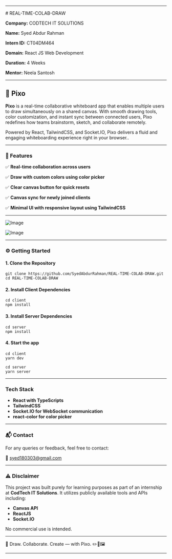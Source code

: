 

---

﻿# REAL-TIME-COLAB-DRAW

**Company:** CODTECH IT SOLUTIONS

**Name:** Syed Abdur Rahman

**Intern ID:** CT04DM464

**Domain:** React JS Web Development

**Duration:** 4 Weeks

**Mentor:** Neela Santosh

---

## 🎨 Pixo

**Pixo** is a real-time collaborative whiteboard app that enables multiple users to draw simultaneously on a shared canvas. With smooth drawing tools, color customization, and instant sync between connected users, Pixo redefines how teams brainstorm, sketch, and collaborate remotely.

Powered by React, TailwindCSS, and Socket.IO, Pixo delivers a fluid and engaging whiteboarding experience right in your browser..

---

### 🌟 Features

✅ **Real-time collaboration across users**

✅ **Draw with custom colors using color picker**

✅ **Clear canvas button for quick resets**

✅ **Canvas sync for newly joined clients**

✅ **Minimal UI with responsive layout using TailwindCSS**

---

![Image](https://github.com/user-attachments/assets/6d5da8e7-ae4a-4d23-a9e3-41a0f5ff3674)

![Image](https://github.com/user-attachments/assets/64dda092-d71f-4d54-9da4-80e6f9512572)

---

### ⚙️ Getting Started



#### 1. Clone the Repository
```
git clone https://github.com/SyedAbdurRahman/REAL-TIME-COLAB-DRAW.git
cd REAL-TIME-COLAB-DRAW
```

#### 2. Install Client Dependencies
```
cd client
npm install
```

#### 3. Install Server Dependencies
```
cd server
npm install
```

#### 4. Start the app
```
cd client
yarn dev
```
```
cd server
yarn server
```
---

### Tech Stack

* **React with TypeScripts**
* **TailwindCSS**
* **Socket.IO for WebSocket communication**
* **react-color for color picker**

---

### 📬 Contact

For any queries or feedback, feel free to contact:

📧 [syed180303@gmail.com](mailto:syed180303@gmail.com)

---

### ⚠️ Disclaimer

This project was built purely for learning purposes as part of an internship at **CodTech IT Solutions**. It utilizes publicly available tools and APIs including:

* **Canvas API**
* **ReactJS**
* **Socket.IO**

No commercial use is intended.

---

🎯 Draw. Collaborate. Create — with Pixo. ✏️🧠🖼️

---


